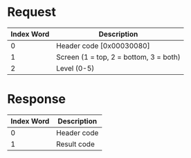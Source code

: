 # Request

| Index Word | Description                            |
|------------|----------------------------------------|
| 0          | Header code \[0x00030080\]             |
| 1          | Screen (1 = top, 2 = bottom, 3 = both) |
| 2          | Level (0-5)                            |

# Response

| Index Word | Description |
|------------|-------------|
| 0          | Header code |
| 1          | Result code |